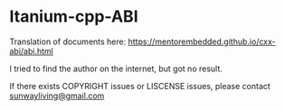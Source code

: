 # Itanium-cpp-ABI
Translation of documents here:  https://mentorembedded.github.io/cxx-abi/abi.html

I tried to find the author on the internet, but got no result.

If there exists COPYRIGHT issues or LISCENSE issues, please contact sunwayliving@gmail.com
